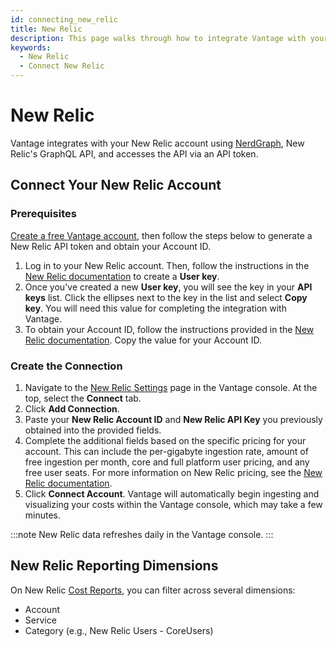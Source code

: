 ```yaml
---
id: connecting_new_relic
title: New Relic
description: This page walks through how to integrate Vantage with your New Relic account.
keywords:
  - New Relic
  - Connect New Relic
---
```


# New Relic

Vantage integrates with your New Relic account using [NerdGraph](https://docs.newrelic.com/docs/apis/nerdgraph/get-started/introduction-new-relic-nerdgraph/), New Relic's GraphQL API, and accesses the API via an API token.

## Connect Your New Relic Account

### Prerequisites

[Create a free Vantage account](https://console.vantage.sh/signup), then follow the steps below to generate a New Relic API token and obtain your Account ID.

1. Log in to your New Relic account. Then, follow the instructions in the [New Relic documentation](https://docs.newrelic.com/docs/apis/intro-apis/new-relic-api-keys/#overview-keys) to create a **User key**.
2. Once you've created a new **User key**, you will see the key in your **API keys** list. Click the ellipses next to the key in the list and select **Copy key**. You will need this value for completing the integration with Vantage.
3. To obtain your Account ID, follow the instructions provided in the [New Relic documentation](https://docs.newrelic.com/docs/accounts/accounts-billing/account-structure/account-id/). Copy the value for your Account ID.

### Create the Connection

1. Navigate to the [New Relic Settings](https://console.vantage.sh/settings/new_relic) page in the Vantage console. At the top, select the **Connect** tab.
2. Click **Add Connection**.
3. Paste your **New Relic Account ID** and **New Relic API Key** you previously obtained into the provided fields.
4. Complete the additional fields based on the specific pricing for your account. This can include the per-gigabyte ingestion rate, amount of free ingestion per month, core and full platform user pricing, and any free user seats. For more information on New Relic pricing, see the [New Relic documentation](https://docs.newrelic.com/docs/accounts/accounts-billing/new-relic-one-pricing-billing/new-relic-one-pricing-billing/).
5. Click **Connect Account**. Vantage will automatically begin ingesting and visualizing your costs within the Vantage console, which may take a few minutes.

:::note
New Relic data refreshes daily in the Vantage console.
:::

## New Relic Reporting Dimensions

On New Relic [Cost Reports](/cost_reports), you can filter across several dimensions:

- Account
- Service
- Category (e.g., New Relic Users - CoreUsers)
